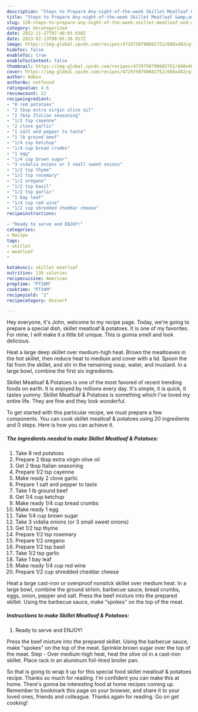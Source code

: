 ```yaml
---
description: "Steps to Prepare Any-night-of-the-week Skillet Meatloaf &amp;amp; Potatoes"
title: "Steps to Prepare Any-night-of-the-week Skillet Meatloaf &amp;amp; Potatoes"
slug: 128-steps-to-prepare-any-night-of-the-week-skillet-meatloaf-and-amp-potatoes
category: Uncategorized
date: 2022-11-27T07:48:03.030Z
date: 2023-02-13T08:05:30.917Z
image: https://img-global.cpcdn.com/recipes/4729750790602752/680x482cq70/skillet-meatloaf-potatoes-recipe-main-photo.jpg
hideToc: false
enableToc: true
enableTocContent: false
thumbnail: https://img-global.cpcdn.com/recipes/4729750790602752/680x482cq70/skillet-meatloaf-potatoes-recipe-main-photo.jpg
cover: https://img-global.cpcdn.com/recipes/4729750790602752/680x482cq70/skillet-meatloaf-potatoes-recipe-main-photo.jpg
author: Admin
authorAv: notfound
ratingvalue: 4.6
reviewcount: 22
recipeingredient:
- "8 red potatoes"
- "2 tbsp extra virgin olive oil"
- "2 tbsp Italian seasoning"
- "1/2 tsp cayenne"
- "2 clove garlic"
- "1 salt and pepper to taste"
- "1 lb ground beef"
- "1/4 cup ketchup"
- "1/4 cup bread crumbs"
- "1 egg"
- "1/4 cup brown sugar"
- "3 vidalia onions or 3 small sweet onions"
- "1/2 tsp thyme"
- "1/2 tsp rosemary"
- "1/2 oregano"
- "1/2 tsp basil"
- "1/2 tsp garlic"
- "1 bay leaf"
- "1/4 cup red wine"
- "1/2 cup shredded cheddar cheese"
recipeinstructions:

- "Ready to serve and ENJOY!"
categories:
- Recipe
tags:
- skillet
- meatloaf
- 

katakunci: skillet meatloaf  
nutrition: 139 calories
recipecuisine: American
preptime: "PT10M"
cooktime: "PT34M"
recipeyield: "2"
recipecategory: Dessert

---
```



Hey everyone, it's John, welcome to my recipe page. Today, we're going to prepare a special dish, skillet meatloaf &amp; potatoes. It is one of my favorites. For mine, I will make it a little bit unique. This is gonna smell and look delicious.

Heat a large deep skillet over medium-high heat. Brown the meatloaves in the hot skillet, then reduce heat to medium and cover with a lid. Spoon the fat from the skillet, and stir in the remaining soup, water, and mustard. In a large bowl, combine the first six ingredients.

Skillet Meatloaf &amp; Potatoes is one of the most favored of recent trending foods on earth. It is enjoyed by millions every day. It's simple, it is quick, it tastes yummy. Skillet Meatloaf &amp; Potatoes is something which I've loved my entire life. They are fine and they look wonderful.


To get started with this particular recipe, we must prepare a few components. You can cook skillet meatloaf &amp; potatoes using 20 ingredients and 0 steps. Here is how you can achieve it.

<!--inarticleads1-->

##### The ingredients needed to make Skillet Meatloaf &amp; Potatoes:

1. Take 8 red potatoes
1. Prepare 2 tbsp extra virgin olive oil
1. Get 2 tbsp Italian seasoning
1. Prepare 1/2 tsp cayenne
1. Make ready 2 clove garlic
1. Prepare 1 salt and pepper to taste
1. Take 1 lb ground beef
1. Get 1/4 cup ketchup
1. Make ready 1/4 cup bread crumbs
1. Make ready 1 egg
1. Take 1/4 cup brown sugar
1. Take 3 vidalia onions (or 3 small sweet onions)
1. Get 1/2 tsp thyme
1. Prepare 1/2 tsp rosemary
1. Prepare 1/2 oregano
1. Prepare 1/2 tsp basil
1. Take 1/2 tsp garlic
1. Take 1 bay leaf
1. Make ready 1/4 cup red wine
1. Prepare 1/2 cup shredded cheddar cheese


Heat a large cast-iron or ovenproof nonstick skillet over medium heat. In a large bowl, combine the ground sirloin, barbecue sauce, bread crumbs, eggs, onion, pepper and salt. Press the beef mixture into the prepared skillet. Using the barbecue sauce, make &#34;spokes&#34; on the top of the meat. 

<!--inarticleads2-->

##### Instructions to make Skillet Meatloaf &amp; Potatoes:


1. Ready to serve and ENJOY!

Press the beef mixture into the prepared skillet. Using the barbecue sauce, make &#34;spokes&#34; on the top of the meat. Sprinkle brown sugar over the top of the meat. Step - Over medium-high heat, heat the olive oil in a cast-iron skillet. Place rack in an aluminum foil-lined broiler pan. 

So that is going to wrap it up for this special food skillet meatloaf &amp; potatoes recipe. Thanks so much for reading. I'm confident you can make this at home. There's gonna be interesting food at home recipes coming up. Remember to bookmark this page on your browser, and share it to your loved ones, friends and colleague. Thanks again for reading. Go on get cooking!
